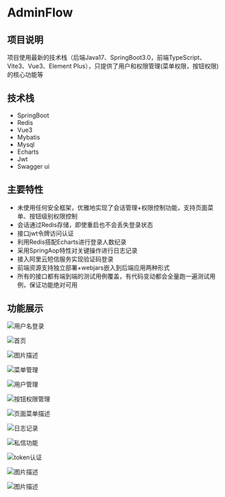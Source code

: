 # AdminFlow
## 项目说明 
项目使用最新的技术栈（后端Java17、SpringBoot3.0，前端TypeScript、Vite3、Vue3、Element Plus），只提供了用户和权限管理(菜单权限，按钮权限)的核心功能等</br>
## 技术栈
* SpringBoot
* Redis
* Vue3
* Mybatis
* Mysql
* Echarts
* Jwt
* Swagger ui
## 主要特性
* 未使用任何安全框架，优雅地实现了会话管理+权限控制功能，支持页面菜单、按钮级别权限控制
* 会话通过Redis存储，即使重启也不会丢失登录状态
* 接口jwt令牌访问认证
* 利用Redis搭配Echarts进行登录人数纪录
* 采用SpringAop特性对关键操作进行日志记录
* 接入阿里云短信服务实现验证码登录
* 前端资源支持独立部署+webjars嵌入到后端应用两种形式
* 所有的接口都有端到端的测试用例覆盖，有代码变动都会全量跑一遍测试用例，保证功能绝对可用
## 功能展示

![用户名登录](./photo/用户名登录.png)

![首页](./photo/验证码登录.png)

![图片描述](./photo/首页.png)

![菜单管理](./photo/菜单管理.png)

![用户管理](./photo/用户管理.png)

![按钮权限管理](./photo/按钮权限.png)

![页面菜单描述](./photo/菜单权限.png)

![日志记录](./photo/日志管理.png)

![私信功能](./photo/私信.jpg)

![token认证](./photo/token认证.png)

![图片描述](./photo/swagger-ui.png)

![图片描述](./photo/部门管理.png)
